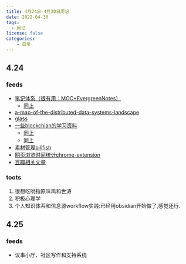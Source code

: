 ```yaml
---
title: 4月24日-4月30日周记
date: 2022-04-30
tags:
  - 周记
license: false
categories:
    - 日常
---
```


## 4.24
### feeds
-  [笔记体系（很有用：MOC+EvergreenNotes）](https://medium.com/pm%E7%9A%84%E7%94%9F%E7%94%A2%E5%8A%9B%E5%B7%A5%E5%85%B7%E7%AE%B1/obsidian-%E4%BD%BF%E7%94%A8%E6%95%99%E5%AD%B8-%E7%AD%86%E8%A8%98%E7%AF%87-04-%E5%9C%A8-obsidian-%E4%B8%AD%E5%AF%A6%E4%BD%9C-evergreen-note-%E7%9A%84%E6%A6%82%E5%BF%B5-cd776b051a0e)
	-  [同上](https://sspai.com/post/72697)
-  [a-map-of-the-distributed-data-systems-landscape](https://www.kickstarter.com/projects/1407076797/a-map-of-the-distributed-data-systems-landscape)
-  [glass](https://sspai.com/post/72747)
-  [一些blockchian的学习资料](https://cs251.stanford.edu/syllabus.html)
	-  [同上](https://web.stanford.edu/class/ee374/)
	-  [同上](https://decentralizedthoughts.github.io/)
-  [素材管理billfish](https://www.appinn.com/billfish/)
-  [网页浏览时间统计chrome-extension](https://www.appinn.com/wangfeihengui/)
-  [豆瓣相关文章](https://restofworld.org/2022/china-censors-social-network-douban/)
### toots
1. 很想吃吮指原味鸡和世涛
2. 积极心理学
3. 个人知识体系和信息源workflow实践:已经用obsidian开始做了,感觉还行.
## 4.25
### feeds
- 议事小厅、社区写作和支持系统



